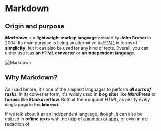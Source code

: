 # Markdown

## Origin and purpose

***Markdown*** is a **lightweight markup language** created by **John Gruber** in 2004. Its main purpose is being an alternative to *[HTML](https://es.wikipedia.org/wiki/HTML)* in terms of **simplicity**, but it can also be used for any kind of texts. Overall, you can either use it as **an *HTML* converter** or **an independent language**. 

![Markdown](https://cdn.icon-icons.com/icons2/3265/PNG/512/markdown_icon_207114.png)

## Why Markdown?

As I said before, it's one of the simplest languages to perform ***all sorts of tasks***. In its converter form, it's widely used in **blog sites** like **WordPress** or **forums** like **Stackoverflow**. Both of them support *HTML*, as nearly every single page in the **Internet**. 

If we talk about it as an independent language, though, it can also be utilized in **offline texts** with the help of [a number of apps](https://markdown.es/editores-markdown/), or even in the redaction of
